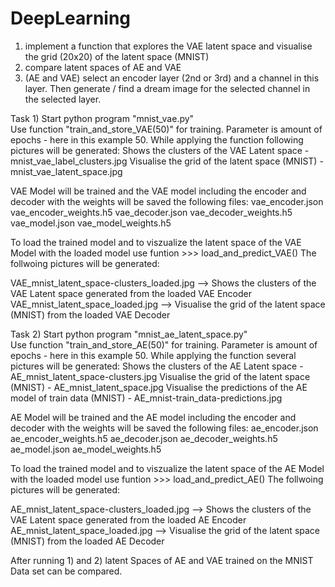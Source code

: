 # DeepLearning

1. implement a function that explores the VAE latent space and visualise the grid (20x20) of the latent space (MNIST)
2. compare latent spaces of AE and VAE
3. (AE and VAE) select an encoder layer (2nd or 3rd) and a channel in this layer. Then generate / find a dream image for the selected channel in the selected layer.

Task 1) 
Start python program "mnist_vae.py"  
Use function "train_and_store_VAE(50)" for training. Parameter is amount of epochs - here in this example 50. While applying the function following pictures will be generated:
Shows the clusters of the VAE Latent space - mnist_vae_label_clusters.jpg
Visualise the grid  of the latent space (MNIST) -  mnist_vae_latent_space.jpg


VAE Model will be trained and the VAE model including the encoder and decoder with the weights will be saved the following files:
vae_encoder.json
vae_encoder_weights.h5
vae_decoder.json
vae_decoder_weights.h5
vae_model.json
vae_model_weights.h5

To load the trained model and to viszualize the latent space of the VAE Model with the loaded model  use funtion >>> load_and_predict_VAE()
The follwoing pictures will be generated:

VAE_mnist_latent_space-clusters_loaded.jpg --> Shows the clusters of the VAE Latent space generated from the loaded VAE Encoder
VAE_mnist_latent_space_loaded.jpg --> Visualise the grid  of the latent space (MNIST) from the loaded VAE Decoder


Task 2) 
Start python program "mnist_ae_latent_space.py"  
Use function "train_and_store_AE(50)" for training. Parameter is amount of epochs - here in this example 50. While applying the function several pictures will be generated:
Shows the clusters of the AE Latent space - AE_mnist_latent_space-clusters.jpg
Visualise the grid  of the latent space (MNIST) -  AE_mnist_latent_space.jpg
Visualise the predictions of the AE model of train data (MNIST) -  AE_mnist-train_data-predictions.jpg

AE Model will be trained and the AE model including the encoder and decoder with the weights will be saved the following files:
ae_encoder.json
ae_encoder_weights.h5
ae_decoder.json
ae_decoder_weights.h5
ae_model.json
ae_model_weights.h5

To load the trained model and to viszualize the latent space of the AE Model with the loaded model  use funtion >>> load_and_predict_AE()
The follwoing pictures will be generated:

AE_mnist_latent_space-clusters_loaded.jpg --> Shows the clusters of the VAE Latent space generated from the loaded AE Encoder
AE_mnist_latent_space_loaded.jpg --> Visualise the grid  of the latent space (MNIST) from the loaded AE Decoder

After running 1) and 2) latent Spaces of AE and VAE trained on the MNIST Data set can be compared. 


